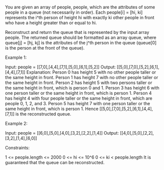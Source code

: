 You are given an array of people, people, which are the attributes of some
people in a queue (not necessarily in order). Each people[i] = [hi, ki]
represents the i^th person of height hi with exactly ki other people in front
who have a height greater than or equal to hi.

Reconstruct and return the queue that is represented by the input array
people. The returned queue should be formatted as an array queue, where
queue[j] = [hj, kj] is the attributes of the j^th person in the queue
(queue[0] is the person at the front of the queue).


Example 1:


Input: people = [[7,0],[4,4],[7,1],[5,0],[6,1],[5,2]]
Output: [[5,0],[7,0],[5,2],[6,1],[4,4],[7,1]]
Explanation:
Person 0 has height 5 with no other people taller or the same height in
front.
Person 1 has height 7 with no other people taller or the same height in
front.
Person 2 has height 5 with two persons taller or the same height in front,
which is person 0 and 1.
Person 3 has height 6 with one person taller or the same height in front,
which is person 1.
Person 4 has height 4 with four people taller or the same height in front,
which are people 0, 1, 2, and 3.
Person 5 has height 7 with one person taller or the same height in front,
which is person 1.
Hence [[5,0],[7,0],[5,2],[6,1],[4,4],[7,1]] is the reconstructed queue.


Example 2:


Input: people = [[6,0],[5,0],[4,0],[3,2],[2,2],[1,4]]
Output: [[4,0],[5,0],[2,2],[3,2],[1,4],[6,0]]



Constraints:


1 <= people.length <= 2000
0 <= hi <= 10^6
0 <= ki < people.length
It is guaranteed that the queue can be reconstructed.




